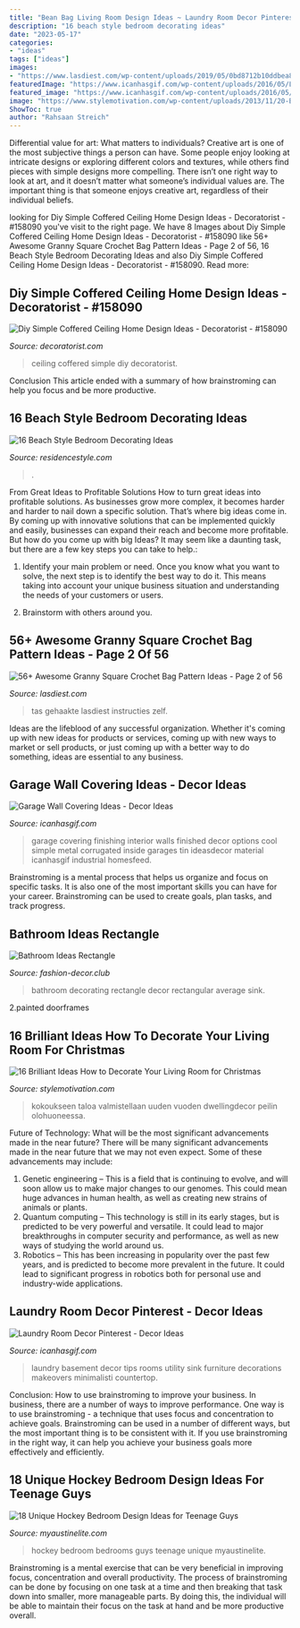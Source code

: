 ```yaml
---
title: "Bean Bag Living Room Design Ideas ~ Laundry Room Decor Pinterest"
description: "16 beach style bedroom decorating ideas"
date: "2023-05-17"
categories:
- "ideas"
tags: ["ideas"]
images:
- "https://www.lasdiest.com/wp-content/uploads/2019/05/0bd8712b10ddbea8dcf96aa2681c751c-1-e1557534032463.jpg"
featuredImage: "https://www.icanhasgif.com/wp-content/uploads/2016/05/Laundry-Room-Decor-Pinterest-1024x768.jpg"
featured_image: "https://www.icanhasgif.com/wp-content/uploads/2016/05/Laundry-Room-Decor-Pinterest-1024x768.jpg"
image: "https://www.stylemotivation.com/wp-content/uploads/2013/11/20-Brilliant-Ideas-How-to-Decorate-Your-Living-Room-for-Christmas-18.jpg"
ShowToc: true
author: "Rahsaan Streich"
---
```



Differential value for art: What matters to individuals?
Creative art is one of the most subjective things a person can have. Some people enjoy looking at intricate designs or exploring different colors and textures, while others find pieces with simple designs more compelling. There isn’t one right way to look at art, and it doesn’t matter what someone’s individual values are. The important thing is that someone enjoys creative art, regardless of their individual beliefs.

	

		
looking for Diy Simple Coffered Ceiling Home Design Ideas - Decoratorist - #158090 you've visit to the right page. We have 8 Images about Diy Simple Coffered Ceiling Home Design Ideas - Decoratorist - #158090 like 56+ Awesome Granny Square Crochet Bag Pattern Ideas - Page 2 of 56, 16 Beach Style Bedroom Decorating Ideas and also Diy Simple Coffered Ceiling Home Design Ideas - Decoratorist - #158090. Read more:
		
    
## Diy Simple Coffered Ceiling Home Design Ideas - Decoratorist - #158090

<img loading=lazy src="https://i1.wp.com/cdn.decoratorist.com/wp-content/uploads/diy-simple-coffered-ceiling-home-design-ideas-93192.jpg?fit=1000%2C751&amp;ssl=1" onerror="this.onerror=null;this.src='https://tse2.mm.bing.net/th?id=OIP.xVojdo8qp7v9CM1pXhQ8fAHaFj&amp;pid=15.1';" alt="Diy Simple Coffered Ceiling Home Design Ideas - Decoratorist - #158090">

_Source: decoratorist.com_

>ceiling coffered simple diy decoratorist. 

	

Conclusion
This article ended with a summary of how brainstroming can help you focus and be more productive.

    
## 16 Beach Style Bedroom Decorating Ideas

<img loading=lazy src="http://residencestyle.com/wp-content/uploads/2015/01/beach-bedroom-ideas.jpg" onerror="this.onerror=null;this.src='https://tse4.mm.bing.net/th?id=OIP.BuWyqUzL6igofC-oLmaJJwAAAA&amp;pid=15.1';" alt="16 Beach Style Bedroom Decorating Ideas">

_Source: residencestyle.com_

>. 

	

From Great Ideas to Profitable Solutions
How to turn great ideas into profitable solutions. As businesses grow more complex, it becomes harder and harder to nail down a specific solution. That’s where big ideas come in. By coming up with innovative solutions that can be implemented quickly and easily, businesses can expand their reach and become more profitable.
But how do you come up with big Ideas? It may seem like a daunting task, but there are a few key steps you can take to help.:

1) Identify your main problem or need. Once you know what you want to solve, the next step is to identify the best way to do it. This means taking into account your unique business situation and understanding the needs of your customers or users.

2) Brainstorm with others around you.

    
## 56+ Awesome Granny Square Crochet Bag Pattern Ideas - Page 2 Of 56

<img loading=lazy src="https://www.lasdiest.com/wp-content/uploads/2019/05/0bd8712b10ddbea8dcf96aa2681c751c-1-e1557534032463.jpg" onerror="this.onerror=null;this.src='https://tse3.mm.bing.net/th?id=OIP.m98Qi-4jd9lPsTTzQbx9cQHaMq&amp;pid=15.1';" alt="56+ Awesome Granny Square Crochet Bag Pattern Ideas - Page 2 of 56">

_Source: lasdiest.com_

>tas gehaakte lasdiest instructies zelf. 

	

Ideas are the lifeblood of any successful organization. Whether it's coming up with new ideas for products or services, coming up with new ways to market or sell products, or just coming up with a better way to do something, ideas are essential to any business.

    
## Garage Wall Covering Ideas - Decor Ideas

<img loading=lazy src="https://icanhasgif.com/wp-content/uploads/2016/02/Garage-Wall-Covering-Ideas.jpg" onerror="this.onerror=null;this.src='https://tse1.mm.bing.net/th?id=OIP.hLID4FQES-jSEpyA9mzgkwHaFj&amp;pid=15.1';" alt="Garage Wall Covering Ideas - Decor Ideas">

_Source: icanhasgif.com_

>garage covering finishing interior walls finished decor options cool simple metal corrugated inside garages tin ideasdecor material icanhasgif industrial homesfeed. 

	

Brainstroming is a mental process that helps us organize and focus on specific tasks. It is also one of the most important skills you can have for your career. Brainstroming can be used to create goals, plan tasks, and track progress.

    
## Bathroom Ideas Rectangle

<img loading=lazy src="https://www.fashion-decor.club/wp-content/uploads/2019/01/92968035-8440484.jpg" onerror="this.onerror=null;this.src='https://tse3.mm.bing.net/th?id=OIP.7BCFB7MmHRnB0A8D7dAIWgHaJ1&amp;pid=15.1';" alt="Bathroom Ideas Rectangle">

_Source: fashion-decor.club_

>bathroom decorating rectangle decor rectangular average sink. 

	

2.painted doorframes

    
## 16 Brilliant Ideas How To Decorate Your Living Room For Christmas

<img loading=lazy src="https://www.stylemotivation.com/wp-content/uploads/2013/11/20-Brilliant-Ideas-How-to-Decorate-Your-Living-Room-for-Christmas-18.jpg" onerror="this.onerror=null;this.src='https://tse4.mm.bing.net/th?id=OIP.CGMj2dNxGFbflqzd5eKXnwHaLI&amp;pid=15.1';" alt="16 Brilliant Ideas How to Decorate Your Living Room for Christmas">

_Source: stylemotivation.com_

>kokoukseen taloa valmistellaan uuden vuoden dwellingdecor peilin olohuoneessa. 

	

Future of Technology: What will be the most significant advancements made in the near future?
There will be many significant advancements made in the near future that we may not even expect. Some of these advancements may include: 
1. Genetic engineering – This is a field that is continuing to evolve, and will soon allow us to make major changes to our genomes. This could mean huge advances in human health, as well as creating new strains of animals or plants. 
2. Quantum computing – This technology is still in its early stages, but is predicted to be very powerful and versatile. It could lead to major breakthroughs in computer security and performance, as well as new ways of studying the world around us. 
3. Robotics – This has been increasing in popularity over the past few years, and is predicted to become more prevalent in the future. It could lead to significant progress in robotics both for personal use and industry-wide applications. 

    
## Laundry Room Decor Pinterest - Decor Ideas

<img loading=lazy src="https://www.icanhasgif.com/wp-content/uploads/2016/05/Laundry-Room-Decor-Pinterest-1024x768.jpg" onerror="this.onerror=null;this.src='https://tse4.mm.bing.net/th?id=OIP.cO9Xmm5Su9gQ3DqCkTC2rQHaFj&amp;pid=15.1';" alt="Laundry Room Decor Pinterest - Decor Ideas">

_Source: icanhasgif.com_

>laundry basement decor tips rooms utility sink furniture decorations makeovers minimalisti countertop. 

	

Conclusion: How to use brainstroming to improve your business.
In business, there are a number of ways to improve performance. One way is to use brainstroming - a technique that uses focus and concentration to achieve goals. Brainstroming can be used in a number of different ways, but the most important thing is to be consistent with it. If you use brainstroming in the right way, it can help you achieve your business goals more effectively and efficiently.

    
## 18 Unique Hockey Bedroom Design Ideas For Teenage Guys

<img loading=lazy src="https://www.myaustinelite.com/wp-content/uploads/2015/01/hockey-bedrooms.jpg" onerror="this.onerror=null;this.src='https://tse2.mm.bing.net/th?id=OIP.mL58lJWrriPjzMX02192pwHaE7&amp;pid=15.1';" alt="18 Unique Hockey Bedroom Design Ideas for Teenage Guys">

_Source: myaustinelite.com_

>hockey bedroom bedrooms guys teenage unique myaustinelite. 

	

Brainstroming is a mental exercise that can be very beneficial in improving focus, concentration and overall productivity. The process of brainstroming can be done by focusing on one task at a time and then breaking that task down into smaller, more manageable parts. By doing this, the individual will be able to maintain their focus on the task at hand and be more productive overall.

